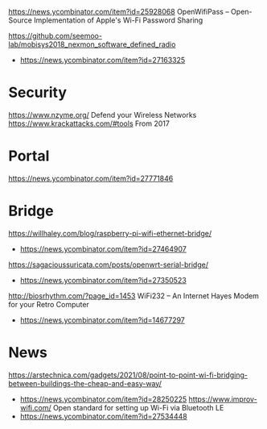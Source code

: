 https://news.ycombinator.com/item?id=25928068 OpenWifiPass – Open-Source Implementation of Apple's Wi-Fi Password Sharing

https://github.com/seemoo-lab/mobisys2018_nexmon_software_defined_radio
* https://news.ycombinator.com/item?id=27163325

# Security
https://www.nzyme.org/ Defend your Wireless Networks
https://www.krackattacks.com/#tools From 2017

# Portal
https://news.ycombinator.com/item?id=27771846

# Bridge
https://willhaley.com/blog/raspberry-pi-wifi-ethernet-bridge/
* https://news.ycombinator.com/item?id=27464907

https://sagacioussuricata.com/posts/openwrt-serial-bridge/
* https://news.ycombinator.com/item?id=27350523

http://biosrhythm.com/?page_id=1453 WiFi232 – An Internet Hayes Modem for your Retro Computer
* https://news.ycombinator.com/item?id=14677297

# News
https://arstechnica.com/gadgets/2021/08/point-to-point-wi-fi-bridging-between-buildings-the-cheap-and-easy-way/
* https://news.ycombinator.com/item?id=28250225
https://www.improv-wifi.com/ Open standard for setting up Wi-Fi via Bluetooth LE
* https://news.ycombinator.com/item?id=27534448



